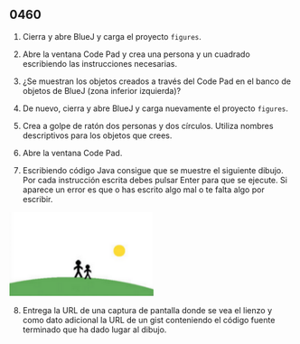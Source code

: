 ## 0460

1. Cierra y abre BlueJ y carga el proyecto `figures`.

2. Abre la ventana Code Pad y crea una persona y un cuadrado escribiendo las instrucciones necesarias.

3. ¿Se muestran los objetos creados a través del Code Pad en el banco de objetos de BlueJ (zona inferior izquierda)?

4. De nuevo, cierra y abre BlueJ y carga nuevamente el proyecto `figures`.

5. Crea a golpe de ratón dos personas y dos círculos. Utiliza nombres descriptivos para los objetos que crees.

6. Abre la ventana Code Pad.

7. Escribiendo código Java consigue que se muestre el siguiente dibujo. Por cada instrucción escrita debes pulsar Enter para que se ejecute. Si aparece un error es que o has escrito algo mal o te falta algo por escribir.


  ![Imagen](0460.png)

8. Entrega la URL de una captura de pantalla donde se vea el lienzo y como dato adicional la URL de un gist conteniendo el código fuente terminado que ha dado lugar al dibujo.
